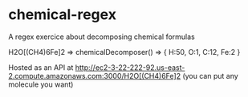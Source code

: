 # chemical-regex

A regex exercice about decomposing chemical formulas

H2O[(CH4)6Fe]2  =>  chemicalDecomposer()  =>  { H:50, O:1, C:12, Fe:2 }

Hosted as an API at <http://ec2-3-22-222-92.us-east-2.compute.amazonaws.com:3000/H2O[(CH4)6Fe]2> (you can put any molecule you want)
